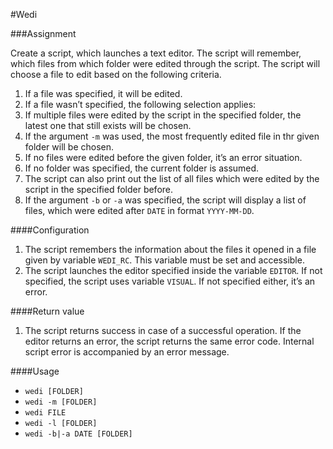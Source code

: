 #Wedi

###Assignment

Create a script, which launches a text editor. The script will remember, which files from which folder were edited through the script. The script will choose a file to edit based on the following criteria.

1. If a file was specified, it will be edited.
2. If a file wasn’t specified, the following selection applies:
  1. If multiple files were edited by the script in the specified folder, the latest one that still exists will be chosen.
  2. If the argument `-m` was used, the most frequently edited file in thr given folder will be chosen.
  3. If no files were edited before the given folder, it’s an error situation.
  4. If no folder was specified, the current folder is assumed.
3. The script can also print out the list of all files which were edited by the script in the specified folder before.
4. If the argument `-b` or `-a` was specified, the script will display a list of files, which were edited after `DATE` in format `YYYY-MM-DD`.

####Configuration

1. The script remembers the information about the files it opened in a file given by variable `WEDI_RC`. This variable must be set and accessible.
2. The script launches the editor specified inside the variable `EDITOR`. If not specified, the script uses variable `VISUAL`. If not specified either, it’s an error.

####Return value

1. The script returns success in case of a successful operation. If the editor returns an error, the script returns the same error code. Internal script error is accompanied by an error message.

####Usage

- `wedi [FOLDER]`
- `wedi -m [FOLDER]`
- `wedi FILE`
- `wedi -l [FOLDER]`
- `wedi -b|-a DATE [FOLDER]`
